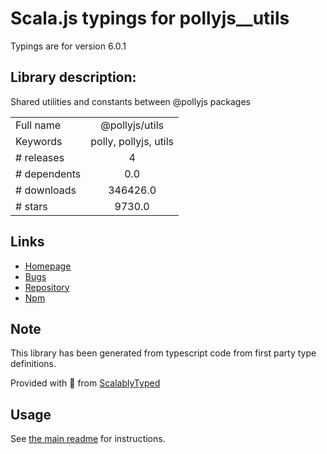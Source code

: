 
# Scala.js typings for pollyjs__utils

Typings are for version 6.0.1

## Library description:
Shared utilities and constants between @pollyjs packages

|                    |                 |
| ------------------ | :-------------: |
| Full name          | @pollyjs/utils |
| Keywords           | polly, pollyjs, utils |
| # releases         | 4 |
| # dependents       | 0.0 |
| # downloads        | 346426.0 |
| # stars            | 9730.0 |

## Links
- [Homepage](https://github.com/netflix/pollyjs/tree/master#readme)
- [Bugs](https://github.com/netflix/pollyjs/issues)
- [Repository](https://github.com/netflix/pollyjs/tree/master)
- [Npm](https://www.npmjs.com/package/%40pollyjs%2Futils)
    


## Note
This library has been generated from typescript code from first party type definitions.

Provided with :purple_heart: from [ScalablyTyped](https://github.com/oyvindberg/ScalablyTyped)

## Usage
See [the main readme](../../readme.md) for instructions.


